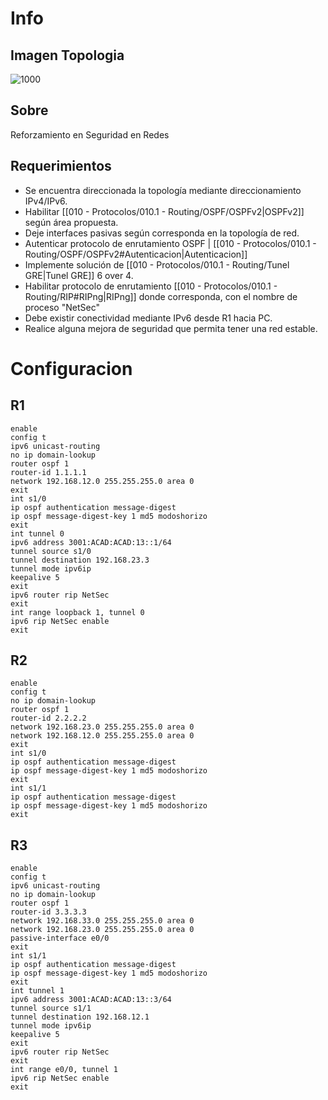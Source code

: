 # Info
## Imagen Topologia
![1000](https://slink.proxylivy.work/image/e8814739-1334-421a-be07-31a6423e619d.png)
## Sobre
Reforzamiento en Seguridad en Redes
## Requerimientos
- Se encuentra direccionada la topología mediante direccionamiento IPv4/IPv6.
- Habilitar [[010 - Protocolos/010.1 - Routing/OSPF/OSPFv2|OSPFv2]] según área propuesta.
- Deje interfaces pasivas según corresponda en la topología de red.
- Autenticar protocolo de enrutamiento OSPF | [[010 - Protocolos/010.1 - Routing/OSPF/OSPFv2#Autenticacion|Autenticacion]]
- Implemente solución de [[010 - Protocolos/010.1 - Routing/Tunel GRE|Tunel GRE]] 6 over 4.
- Habilitar protocolo de enrutamiento [[010 - Protocolos/010.1 - Routing/RIP#RIPng|RIPng]] donde corresponda, con el nombre de proceso "NetSec"
- Debe existir conectividad mediante IPv6 desde R1 hacia PC.
- Realice alguna mejora de seguridad que permita tener una red estable.
# Configuracion
## R1
```
enable
config t
ipv6 unicast-routing
no ip domain-lookup
router ospf 1
router-id 1.1.1.1
network 192.168.12.0 255.255.255.0 area 0
exit
int s1/0
ip ospf authentication message-digest
ip ospf message-digest-key 1 md5 modoshorizo
exit
int tunnel 0
ipv6 address 3001:ACAD:ACAD:13::1/64
tunnel source s1/0
tunnel destination 192.168.23.3
tunnel mode ipv6ip
keepalive 5
exit
ipv6 router rip NetSec
exit
int range loopback 1, tunnel 0
ipv6 rip NetSec enable
exit
```
## R2
```
enable
config t
no ip domain-lookup
router ospf 1
router-id 2.2.2.2
network 192.168.23.0 255.255.255.0 area 0
network 192.168.12.0 255.255.255.0 area 0
exit
int s1/0
ip ospf authentication message-digest
ip ospf message-digest-key 1 md5 modoshorizo
exit
int s1/1
ip ospf authentication message-digest
ip ospf message-digest-key 1 md5 modoshorizo
exit

```
## R3
```
enable
config t
ipv6 unicast-routing
no ip domain-lookup
router ospf 1
router-id 3.3.3.3
network 192.168.33.0 255.255.255.0 area 0
network 192.168.23.0 255.255.255.0 area 0
passive-interface e0/0
exit
int s1/1
ip ospf authentication message-digest
ip ospf message-digest-key 1 md5 modoshorizo
exit
int tunnel 1
ipv6 address 3001:ACAD:ACAD:13::3/64
tunnel source s1/1
tunnel destination 192.168.12.1
tunnel mode ipv6ip
keepalive 5
exit
ipv6 router rip NetSec
exit
int range e0/0, tunnel 1
ipv6 rip NetSec enable
exit
```